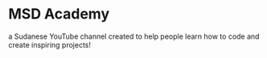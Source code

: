 # MSD Academy

a Sudanese YouTube channel created to help people learn how to code and create inspiring projects!
